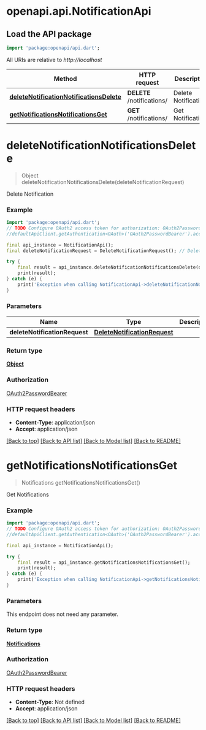 # openapi.api.NotificationApi

## Load the API package
```dart
import 'package:openapi/api.dart';
```

All URIs are relative to *http://localhost*

Method | HTTP request | Description
------------- | ------------- | -------------
[**deleteNotificationNotificationsDelete**](NotificationApi.md#deletenotificationnotificationsdelete) | **DELETE** /notifications/ | Delete Notification
[**getNotificationsNotificationsGet**](NotificationApi.md#getnotificationsnotificationsget) | **GET** /notifications/ | Get Notifications


# **deleteNotificationNotificationsDelete**
> Object deleteNotificationNotificationsDelete(deleteNotificationRequest)

Delete Notification

### Example
```dart
import 'package:openapi/api.dart';
// TODO Configure OAuth2 access token for authorization: OAuth2PasswordBearer
//defaultApiClient.getAuthentication<OAuth>('OAuth2PasswordBearer').accessToken = 'YOUR_ACCESS_TOKEN';

final api_instance = NotificationApi();
final deleteNotificationRequest = DeleteNotificationRequest(); // DeleteNotificationRequest | 

try {
    final result = api_instance.deleteNotificationNotificationsDelete(deleteNotificationRequest);
    print(result);
} catch (e) {
    print('Exception when calling NotificationApi->deleteNotificationNotificationsDelete: $e\n');
}
```

### Parameters

Name | Type | Description  | Notes
------------- | ------------- | ------------- | -------------
 **deleteNotificationRequest** | [**DeleteNotificationRequest**](DeleteNotificationRequest.md)|  | 

### Return type

[**Object**](Object.md)

### Authorization

[OAuth2PasswordBearer](../README.md#OAuth2PasswordBearer)

### HTTP request headers

 - **Content-Type**: application/json
 - **Accept**: application/json

[[Back to top]](#) [[Back to API list]](../README.md#documentation-for-api-endpoints) [[Back to Model list]](../README.md#documentation-for-models) [[Back to README]](../README.md)

# **getNotificationsNotificationsGet**
> Notifications getNotificationsNotificationsGet()

Get Notifications

### Example
```dart
import 'package:openapi/api.dart';
// TODO Configure OAuth2 access token for authorization: OAuth2PasswordBearer
//defaultApiClient.getAuthentication<OAuth>('OAuth2PasswordBearer').accessToken = 'YOUR_ACCESS_TOKEN';

final api_instance = NotificationApi();

try {
    final result = api_instance.getNotificationsNotificationsGet();
    print(result);
} catch (e) {
    print('Exception when calling NotificationApi->getNotificationsNotificationsGet: $e\n');
}
```

### Parameters
This endpoint does not need any parameter.

### Return type

[**Notifications**](Notifications.md)

### Authorization

[OAuth2PasswordBearer](../README.md#OAuth2PasswordBearer)

### HTTP request headers

 - **Content-Type**: Not defined
 - **Accept**: application/json

[[Back to top]](#) [[Back to API list]](../README.md#documentation-for-api-endpoints) [[Back to Model list]](../README.md#documentation-for-models) [[Back to README]](../README.md)

